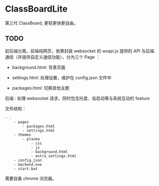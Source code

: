 # ClassBoardLite

第三代 ClassBoard, 更轻更快更自由。

## TODO

前后端分离，前端纯网页，依靠封装 websocket 的 wsapi.js 提供的 API 与后端通信（并提供自定义通信功能），分为三个 Page ：

- background.html: 背景页面

- settings.html: 处理设置，维护在 config.json 文件中

- packages.html: 切换其他主题

后端 : 处理 websocket 请求，同时包含托盘、自启动等与系统互动的 feature

文件结构：

```
- .
    - pages
        - packages.html
        - settings.html
    - themes
        - plasma
            - css
            - js
            - background.html
            - extra_settings.html
    - config.json
    - backend.exe
    - start.bat
```

需要自备 chrome 浏览器。
